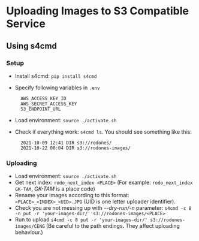 # Uploading Images to S3 Compatible Service

## Using s4cmd
### Setup

- Install s4cmd: `pip install s4cmd`

- Specify following variables in `.env`

        AWS_ACCESS_KEY_ID
        AWS_SECRET_ACCESS_KEY
        S3_ENDPOINT_URL

- Load environment: `source ./activate.sh`

- Check if everything work: `s4cmd ls`. You should see something like this:

        2021-10-09 12:41 DIR s3://rodones/
        2021-10-22 08:04 DIR s3://rodones-images/

### Uploading
- Load environment: `source ./activate.sh`
- Get next index: `rodo_next_index <PLACE>` (For example: `rodo_next_index GK-TAM`, _GK-TAM_ is a place code)
- Rename your images according to this format: `<PLACE>_<INDEX>_<UID>.JPG` (UID is one letter uploader identifier).
- Check you are not messing up with _--dry-run/-n_ parameter: `s4cmd -c 8 -n put -r 'your-images-dir/' s3://rodones-images/<PLACE>`
- Run to upload `s4cmd -c 8 put -r 'your-images-dir/' s3://rodones-images/CENG` 
(Be careful to the path endings. They affect uploading behaviour.)